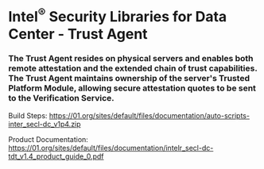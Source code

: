 # Intel<sup>®</sup> Security Libraries for Data Center  - Trust Agent
### The Trust Agent resides on physical servers and enables both remote attestation and the extended chain of trust capabilities. The Trust Agent maintains ownership of the server's Trusted Platform Module, allowing secure attestation quotes to be sent to the Verification Service. 

Build Steps: https://01.org/sites/default/files/documentation/auto-scripts-inter_secl-dc_v1p4.zip

Product Documentation: https://01.org/sites/default/files/documentation/intelr_secl-dc-tdt_v1.4_product_guide_0.pdf
